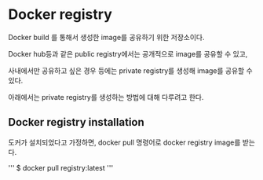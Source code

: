 # Docker registry

Docker build 를 통해서 생성한 image를 공유하기 위한 저장소이다.

Docker hub등과 같은 public registry에서는 공개적으로 image를 공유할 수 있고, 

사내에서만 공유하고 싶은 경우 등에는 private registry를 생성해 image를 공유할 수 있다.

아래에서는 private registry를 생성하는 방법에 대해 다루려고 한다.

## Docker registry installation 

도커가 설치되었다고 가정하면, docker pull 명령어로 docker registry image를 받는다.

''' 
$ docker pull registry:latest
'''
